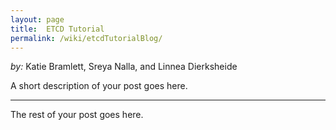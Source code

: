 ```yaml
---
layout: page
title:  ETCD Tutorial
permalink: /wiki/etcdTutorialBlog/
---
```


*by:* Katie Bramlett, Sreya Nalla, and Linnea Dierksheide


A short description of your post goes here.

---

The rest of your post goes here.
